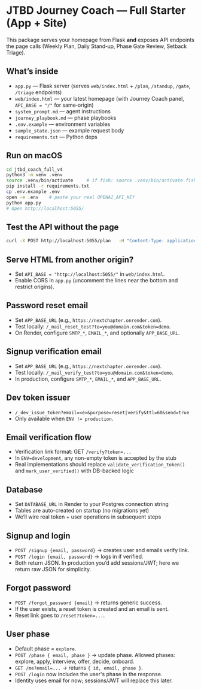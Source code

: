 # JTBD Journey Coach — Full Starter (App + Site)

This package serves your homepage from Flask **and** exposes API endpoints the page calls (Weekly Plan, Daily Stand‑up, Phase Gate Review, Setback Triage).

## What’s inside
- `app.py` — Flask server (serves `web/index.html` + `/plan`, `/standup`, `/gate`, `/triage` endpoints)
- `web/index.html` — your latest homepage (with Journey Coach panel, `API_BASE = "/"` for same‑origin)
- `system_prompt.md` — agent instructions
- `journey_playbook.md` — phase playbooks
- `.env.example` — environment variables
- `sample_state.json` — example request body
- `requirements.txt` — Python deps

## Run on macOS
```bash
cd jtbd_coach_full_v4
python3 -m venv .venv
source .venv/bin/activate     # if fish: source .venv/bin/activate.fish
pip install -r requirements.txt
cp .env.example .env
open -e .env    # paste your real OPENAI_API_KEY
python app.py
# Open http://localhost:5055/
```

## Test the API without the page
```bash
curl -X POST http://localhost:5055/plan   -H "Content-Type: application/json"   -d @sample_state.json
```

## Serve HTML from another origin?
- Set `API_BASE = "http://localhost:5055/"` in `web/index.html`.
- Enable CORS in `app.py` (uncomment the lines near the bottom and restrict origins).

## Password reset email
- Set `APP_BASE_URL` (e.g., `https://nextchapter.onrender.com`).
- Test locally: `/_mail_reset_test?to=you@domain.com&token=demo`.
- On Render, configure `SMTP_*`, `EMAIL_*`, and optionally `APP_BASE_URL`.

## Signup verification email
- Set `APP_BASE_URL` (e.g., `https://nextchapter.onrender.com`).
- Test locally: `/_mail_verify_test?to=you@domain.com&token=demo`.
- In production, configure `SMTP_*`, `EMAIL_*`, and `APP_BASE_URL`.

## Dev token issuer
- `/_dev_issue_token?email=<e>&purpose=reset|verify&ttl=60&send=true`
- Only available when `ENV != production`.

## Email verification flow
- Verification link format: GET `/verify?token=...`
- In `ENV=development`, any non-empty token is accepted by the stub
- Real implementations should replace `validate_verification_token()` and `mark_user_verified()` with DB-backed logic

## Database
- Set `DATABASE_URL` in Render to your Postgres connection string
- Tables are auto-created on startup (no migrations yet)
- We’ll wire real token + user operations in subsequent steps

## Signup and login
- `POST /signup {email, password}` → creates user and emails verify link.
- `POST /login {email, password}` → logs in if verified.
- Both return JSON. In production you’d add sessions/JWT; here we return raw JSON for simplicity.

## Forgot password
- `POST /forgot_password {email}` → returns generic success.
- If the user exists, a reset token is created and an email is sent.
- Reset link goes to `/reset?token=...`.

## User phase
- Default phase = `explore`.
- `POST /phase { email, phase }` → update phase. Allowed phases: explore, apply, interview, offer, decide, onboard.
- `GET /me?email=...` → returns `{ id, email, phase }`.
- `POST /login` now includes the user's phase in the response.
- Identity uses email for now; sessions/JWT will replace this later.
